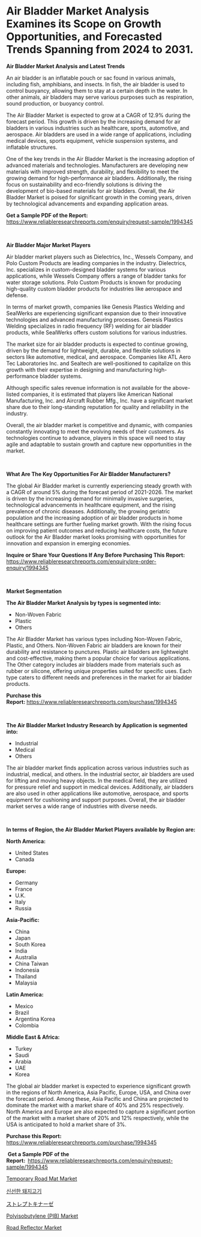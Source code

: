 <p><h1>Air Bladder Market Analysis Examines its Scope on Growth Opportunities, and Forecasted Trends Spanning from 2024 to 2031.</h1></p><p><strong>Air Bladder Market Analysis and Latest Trends</strong></p>
<p><p>An air bladder is an inflatable pouch or sac found in various animals, including fish, amphibians, and insects. In fish, the air bladder is used to control buoyancy, allowing them to stay at a certain depth in the water. In other animals, air bladders may serve various purposes such as respiration, sound production, or buoyancy control.</p><p>The Air Bladder Market is expected to grow at a CAGR of 12.9% during the forecast period. This growth is driven by the increasing demand for air bladders in various industries such as healthcare, sports, automotive, and aerospace. Air bladders are used in a wide range of applications, including medical devices, sports equipment, vehicle suspension systems, and inflatable structures.</p><p>One of the key trends in the Air Bladder Market is the increasing adoption of advanced materials and technologies. Manufacturers are developing new materials with improved strength, durability, and flexibility to meet the growing demand for high-performance air bladders. Additionally, the rising focus on sustainability and eco-friendly solutions is driving the development of bio-based materials for air bladders. Overall, the Air Bladder Market is poised for significant growth in the coming years, driven by technological advancements and expanding application areas.</p></p>
<p><strong>Get a Sample PDF of the Report:&nbsp;</strong> <a href="https://www.reliableresearchreports.com/enquiry/request-sample/1994345">https://www.reliableresearchreports.com/enquiry/request-sample/1994345</a></p>
<p>&nbsp;</p>
<p><strong>Air Bladder Major Market Players</strong></p>
<p><p>Air bladder market players such as Dielectrics, Inc., Wessels Company, and Polo Custom Products are leading companies in the industry. Dielectrics, Inc. specializes in custom-designed bladder systems for various applications, while Wessels Company offers a range of bladder tanks for water storage solutions. Polo Custom Products is known for producing high-quality custom bladder products for industries like aerospace and defense.</p><p>In terms of market growth, companies like Genesis Plastics Welding and SealWerks are experiencing significant expansion due to their innovative technologies and advanced manufacturing processes. Genesis Plastics Welding specializes in radio frequency (RF) welding for air bladder products, while SealWerks offers custom solutions for various industries.</p><p>The market size for air bladder products is expected to continue growing, driven by the demand for lightweight, durable, and flexible solutions in sectors like automotive, medical, and aerospace. Companies like ATL Aero Tec Laboratories Inc. and Sealtech are well-positioned to capitalize on this growth with their expertise in designing and manufacturing high-performance bladder systems.</p><p>Although specific sales revenue information is not available for the above-listed companies, it is estimated that players like American National Manufacturing, Inc. and Aircraft Rubber Mfg., Inc. have a significant market share due to their long-standing reputation for quality and reliability in the industry.</p><p>Overall, the air bladder market is competitive and dynamic, with companies constantly innovating to meet the evolving needs of their customers. As technologies continue to advance, players in this space will need to stay agile and adaptable to sustain growth and capture new opportunities in the market.</p></p>
<p>&nbsp;</p>
<p><strong>What Are The Key Opportunities For Air Bladder Manufacturers?</strong></p>
<p><p>The global Air Bladder market is currently experiencing steady growth with a CAGR of around 5% during the forecast period of 2021-2026. The market is driven by the increasing demand for minimally invasive surgeries, technological advancements in healthcare equipment, and the rising prevalence of chronic diseases. Additionally, the growing geriatric population and the increasing adoption of air bladder products in home healthcare settings are further fueling market growth. With the rising focus on improving patient outcomes and reducing healthcare costs, the future outlook for the Air Bladder market looks promising with opportunities for innovation and expansion in emerging economies.</p></p>
<p><strong>Inquire or Share Your Questions If Any Before Purchasing This Report:</strong> <a href="https://www.reliableresearchreports.com/enquiry/pre-order-enquiry/1994345">https://www.reliableresearchreports.com/enquiry/pre-order-enquiry/1994345</a></p>
<p>&nbsp;</p>
<p><strong>Market Segmentation</strong></p>
<p><strong>The Air Bladder Market Analysis by types is segmented into:</strong></p>
<p><ul><li>Non-Woven Fabric</li><li>Plastic</li><li>Others</li></ul></p>
<p><p>The Air Bladder Market has various types including Non-Woven Fabric, Plastic, and Others. Non-Woven Fabric air bladders are known for their durability and resistance to punctures. Plastic air bladders are lightweight and cost-effective, making them a popular choice for various applications. The Other category includes air bladders made from materials such as rubber or silicone, offering unique properties suited for specific uses. Each type caters to different needs and preferences in the market for air bladder products.</p></p>
<p><strong>Purchase this Report:&nbsp;</strong><a href="https://www.reliableresearchreports.com/purchase/1994345">https://www.reliableresearchreports.com/purchase/1994345</a></p>
<p>&nbsp;</p>
<p><strong>The Air Bladder Market Industry Research by Application is segmented into:</strong></p>
<p><ul><li>Industrial</li><li>Medical</li><li>Others</li></ul></p>
<p><p>The air bladder market finds application across various industries such as industrial, medical, and others. In the industrial sector, air bladders are used for lifting and moving heavy objects. In the medical field, they are utilized for pressure relief and support in medical devices. Additionally, air bladders are also used in other applications like automotive, aerospace, and sports equipment for cushioning and support purposes. Overall, the air bladder market serves a wide range of industries with diverse needs.</p></p>
<p>&nbsp;</p>
<p><strong>In terms of Region, the Air Bladder Market Players available by Region are:</strong></p>
<p>
    <p> <strong> North America: </strong>
        <ul>
            <li>United States</li>
            <li>Canada</li>
        </ul>
        </p> 
    <p> <strong> Europe: </strong>
        <ul>
            <li>Germany</li>
            <li>France</li>
            <li>U.K.</li>
            <li>Italy</li>
            <li>Russia</li>
        </ul>
        </p> 
    <p> <strong> Asia-Pacific: </strong>
        <ul>
            <li>China</li>
            <li>Japan</li>
            <li>South Korea</li>
            <li>India</li>
            <li>Australia</li>
            <li>China Taiwan</li>
            <li>Indonesia</li>
            <li>Thailand</li>
            <li>Malaysia</li>
        </ul>
        </p> 
    <p> <strong> Latin America: </strong>
        <ul>
            <li>Mexico</li>
            <li>Brazil</li>
            <li>Argentina Korea</li>
            <li>Colombia</li>
        </ul>
        </p> 
    <p> <strong> Middle East & Africa: </strong>
        <ul>
            <li>Turkey</li>
            <li>Saudi</li>
            <li>Arabia</li>
            <li>UAE</li>
            <li>Korea</li>
        </ul>
    </p>
    </p>
<p><p>The global air bladder market is expected to experience significant growth in the regions of North America, Asia Pacific, Europe, USA, and China over the forecast period. Among these, Asia Pacific and China are projected to dominate the market with a market share of 40% and 25% respectively. North America and Europe are also expected to capture a significant portion of the market with a market share of 20% and 12% respectively, while the USA is anticipated to hold a market share of 3%.</p></p>
<p><strong>Purchase this Report: </strong><a href="https://www.reliableresearchreports.com/purchase/1994345">https://www.reliableresearchreports.com/purchase/1994345</a></p>
<p>&nbsp;<strong>Get a Sample PDF of the Report:&nbsp;&nbsp;</strong><a href="https://www.reliableresearchreports.com/enquiry/request-sample/1994345">https://www.reliableresearchreports.com/enquiry/request-sample/1994345</a></p>
<p><strong></strong></p>
<p><p><a href="https://github.com/pjcfca/Market-Research-Report-List-1/blob/main/temporary-road-mat-market.md">Temporary Road Mat Market</a></p><p><a href="https://medium.com/@waynewood21/%EC%8B%A0%EC%84%A0%ED%95%9C-%EB%8F%BC%EC%A7%80%EA%B3%A0%EA%B8%B0-%EC%8B%9C%EC%9E%A5-%EC%9C%A0%ED%98%95-%EC%9D%91%EC%9A%A9-%EB%B0%8F-%EC%A7%80%EB%A6%AC%EC%97%90-%EB%8C%80%ED%95%9C-%EC%A2%85%ED%95%A9-%ED%8F%89%EA%B0%80-efaacc053d32">신선한 돼지고기</a></p><p><a href="https://medium.com/@eunawiegad2023/%E3%82%B9%E3%83%88%E3%83%AC%E3%83%97%E3%83%88%E3%82%AD%E3%83%8A%E3%83%BC%E3%82%BC%E5%B8%82%E5%A0%B4%E3%81%AE%E3%82%A4%E3%83%B3%E3%82%B5%E3%82%A4%E3%83%88-%E5%B8%82%E5%A0%B4%E5%8B%95%E5%90%91-%E6%88%90%E9%95%B7-2024%E5%B9%B4%E3%81%8B%E3%82%892031%E5%B9%B4%E3%81%BE%E3%81%A7%E3%81%AE%E4%BA%88%E6%B8%AC-38c8eed2ca0e">ストレプトキナーゼ</a></p><p><a href="https://issuu.com/reportprime-2/docs/polyisobutylene-pib-market-size-2030.pptx">Polyisobutylene (PIB) Market</a></p><p><a href="https://github.com/johnbach50/Market-Research-Report-List-2/blob/main/road-reflector-market.md">Road Reflector Market</a></p></p>